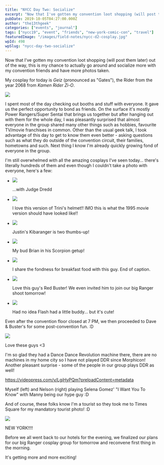 ```yaml
---
title: "NYCC Day Two: Socialize"
excerpt: "Now that I've gotten my convention loot shopping (will post them later) out of the way, this is my chance to actually go around and socialize more with my…"
pubDate: 2019-10-05T04:27:00.000Z
author: "the13thgeek"
categories: ["events", "journal"]
tags: ["nycc19", "event", "friends", "new-york-comic-con", "travel"]
featuredImage: "/images/field-notes/nycc-d2-cosplay.jpg"
wpId: 498
wpSlug: "nycc-day-two-socialize"
---
```


Now that I've gotten my convention loot shopping (will post them later) out of the way, this is my chance to actually go around and socialize more with my convention friends and have more photos taken.

My cosplay for today is _Geiz_ (pronounced as "Gates"), the Rider from the year 2068 from _Kamen Rider_ _Zi-O_.

![](/images/field-notes/nycc-d2-cosplay.jpg)

I spent most of the day checking out booths and stuff with everyone. It gave us the perfect opportunity to bond as friends. On the surface it's mostly Power Rangers/Super Sentai that brings us together but after hanging out with them for the whole day, I was pleasantly surprised that almost everyone in the group shared many other things such as hobbies, favourite TV/movie franchises in common. Other than the usual geek talk, I took advantage of this day to get to know them even better - asking questions such as what they do outside of the convention circuit, their families, hometowns and such. Next thing I know I'm already quickly growing fond of everyone in the group.

I'm still overwhelmed with all the amazing cosplays I've seen today... there's literally hundreds of them and even though I couldn't take a photo with everyone, here's a few:

*   ![](/images/field-notes/nycc-d2-dredd.jpg)
    
    ...with Judge Dredd
    
*   ![](/images/field-notes/nycc-d2-yellowranger.jpg)
    
    I love this version of Trini's helmet!! IMO this is what the 1995 movie version should have looked like!!
    
*   ![](/images/field-notes/nycc-d2-whiteranger.jpg)
    
    Justin's Kibaranger is two thumbs-up!
    
*   ![](/images/field-notes/nycc-d2-scorpion.jpg)
    
    My bud Brian in his Scorpion getup!
    
*   ![](/images/field-notes/nycc-d2-ronswanson.jpg)
    
    I share the fondness for breakfast food with this guy. End of caption.
    
*   ![](/images/field-notes/nycc-d2-redbuster.jpg)
    
    Love this guy's Red Buster! We even invited him to join our big Ranger shoot tomorrow!
    
*   ![](/images/field-notes/nycc-d2-flash.jpg)
    
    Had no idea Flash had a little buddy... but it's cute!
    

Even after the convention floor closed at 7 PM, we then proceeded to Dave & Buster's for some post-convention fun. :D

![](/images/field-notes/nycc-friends.jpg)

Love these guys <3

I'm so glad they had a Dance Dance Revolution machine there, there are no machines in my home city so I have not played DDR since Morphicon! Another pleasant surprise - some of the people in our group plays DDR as well!

https://videopress.com/v/LgiHyPQm?preloadContent=metadata

Myself (left) and Nelson (right) playing Selena Gomez' "I Want You To Know" with Manny being our hype guy :D

And of course, these folks know I'm a tourist so they took me to Times Square for my mandatory tourist photo! :D

![](/images/field-notes/nycc-d2-timessq.jpg)

NEW YORK!!!!

Before we all went back to our hotels for the evening, we finalized our plans for our big Ranger cosplay group for tomorrow and reconvene first thing in the morning.

It's getting more and more exciting!